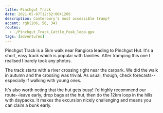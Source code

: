 ```yaml
---
title: Pinchgut Track
date: 2021-05-07T12:52:00+1200
description: Canterbury's most accessible tramp?
accent: rgb(206, 56, 34)
routes:
  - ./Pinchgut_Track_Cattle_Peak_loop.gpx
tags: [adventures]
---
```


Pinchgut Track is a 5km walk near Rangiora leading to Pinchgut Hut. It's a short, easy track which is popular with families. After tramping this one I realised I barely took any photos.

The track starts with a river crossing right near the carpark. We did the walk in autumn and the crossing was trivial. As usual, though, check forecasts--especially if walking with young ones.

It's also worth noting that the hut gets busy! I'd highly recommend our route--leave early, drop bags at the hut, then do the 12km loop in the hills with daypacks. It makes the excursion nicely challenging and means you can claim a bunk early.
